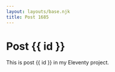 ```yaml
---
layout: layouts/base.njk
title: Post 1685
---
```


# Post {{ id }}

This is post {{ id }} in my Eleventy project.
